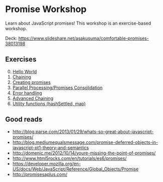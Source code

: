 Promise Workshop
================
Learn about JavaScript promises! This workshop is an exercise-based workshop.

Deck: https://www.slideshare.net/asakusuma/comfortable-promises-38013198

Exercises
----

0. [Hello World](exercises/0-hello-world)
1. [Chaining](exercises/1-chaining)
2. [Creating promises](exercises/2-creating)
3. [Parallel Processing/Promises Consolidation](exercises/3-parallel-processing)
4. [Error handling](exercises/4-error-handling)
5. [Advanced Chaining](exercises/5-advanced-chaining)
6. [Utility functions (hashSettled, map)](exercises/6-utility)


Good reads
---------
* http://blog.parse.com/2013/01/29/whats-so-great-about-javascript-promises/
* http://blog.mediumequalsmessage.com/promise-deferred-objects-in-javascript-pt1-theory-and-semantics
* http://domenic.me/2012/10/14/youre-missing-the-point-of-promises/
* http://www.html5rocks.com/en/tutorials/es6/promises/
* https://developer.mozilla.org/en-US/docs/Web/JavaScript/Reference/Global_Objects/Promise
* http://promisesaplus.com/
